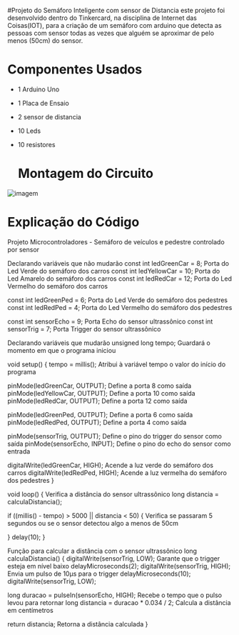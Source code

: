 #Projeto do Semáforo Inteligente com sensor de Distancia
este projeto foi desenvolvido dentro do Tinkercard, na disciplina de Internet das Coisas(IOT), para a criação de um semáforo com arduino que detecta as pessoas com sensor 
todas as vezes que alguém se aproximar de pelo menos (50cm) do sensor.

# Componentes Usados
- 1 Arduino Uno
- 1 Placa de Ensaio
- 2 sensor de distancia
- 10 Leds
- 10 resistores

  # Montagem do Circuito
 ![imagem](SemáforoInteligente.png)
 
  # Explicação do Código
   Projeto Microcontroladores - Semáforo de veículos e pedestre controlado por sensor

 Declarando variáveis que não mudarão
const int ledGreenCar = 8;    Porta do Led Verde do semáforo dos carros 
const int ledYellowCar = 10;  Porta do Led Amarelo do semáforo dos carros 
const int ledRedCar = 12;     Porta do Led Vermelho do semáforo dos carros 

const int ledGreenPed = 6;    Porta do Led Verde do semáforo dos pedestres 
const int ledRedPed = 4;      Porta do Led Vermelho do semáforo dos pedestres 

const int sensorEcho = 9;     Porta Echo do sensor ultrassônico
const int sensorTrig = 7;     Porta Trigger do sensor ultrassônico

 Declarando variáveis que mudarão
unsigned long tempo;     Guardará o momento em que o programa iniciou

void setup() {
  tempo = millis();  Atribui à variável tempo o valor do início do programa
  
  pinMode(ledGreenCar, OUTPUT);    Define a porta 8 como saída
  pinMode(ledYellowCar, OUTPUT);   Define a porta 10 como saída
  pinMode(ledRedCar, OUTPUT);      Define a porta 12 como saída
  
  pinMode(ledGreenPed, OUTPUT);    Define a porta 6 como saída
  pinMode(ledRedPed, OUTPUT);      Define a porta 4 como saída
  
  pinMode(sensorTrig, OUTPUT);     Define o pino do trigger do sensor como saída
  pinMode(sensorEcho, INPUT);      Define o pino do echo do sensor como entrada

  digitalWrite(ledGreenCar, HIGH);   Acende a luz verde do semáforo dos carros
  digitalWrite(ledRedPed, HIGH);     Acende a luz vermelha do semáforo dos pedestres
}

void loop() {
   Verifica a distância do sensor ultrassônico
  long distancia = calculaDistancia();

  if ((millis() - tempo) > 5000 || distancia < 50) {  Verifica se passaram 5 segundos ou se o sensor detectou algo a menos de 50cm
    
   
  }
  delay(10);
}

 Função para calcular a distância com o sensor ultrassônico
long calculaDistancia() {
  digitalWrite(sensorTrig, LOW);   Garante que o trigger esteja em nível baixo
  delayMicroseconds(2);
  digitalWrite(sensorTrig, HIGH);  Envia um pulso de 10µs para o trigger
  delayMicroseconds(10);
  digitalWrite(sensorTrig, LOW);
  
  long duracao = pulseIn(sensorEcho, HIGH);   Recebe o tempo que o pulso levou para retornar
  long distancia = duracao * 0.034 / 2;       Calcula a distância em centímetros
  
  return distancia;   Retorna a distância calculada
}
